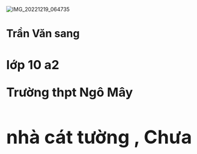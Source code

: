 ![IMG_20221219_064735](https://user-images.githubusercontent.com/115351102/208325912-5bf82570-ea69-483f-886c-bfed79035d78.jpg)


<div>
  <h1> Trần Văn sang 
    <div>
      <h3> lớp 10 a2

<div>
  <p> Trường thpt Ngô Mây 
 <div>
   <h2>nhà cát tường , Chưa  
        
